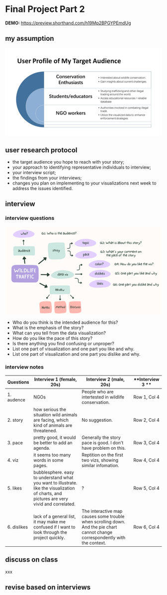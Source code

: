 # Final Project Part 2

<strong> DEMO: </strong> https://preview.shorthand.com/h19Mp2BPGYPEmdUg
## my assumption
<img src="Presentation1.jpg" width="600" />

## user research protocol
- the target audience you hope to reach with your story;
-  your approach to identifying representative individuals to interview;
- your interview script;
- the findings from your interviews;
- changes you plan on implementing to your visualizations next week to address the issues identified. 

## interview
### interview questions
<img src="Mind Map.png" width="800" />

- Who do you think is the intended audience for this?
- What is the emphasis of the story?
- What can you tell from the data visualization?
- How do you like the pace of this story?
- Is there anything you find confusing or unproper?
- List one part of visualization and one part you like and why.
- List one part of visualization and one part you dislike and why.

### interview notes
| Questions | Interview 1 (female, 20s) | Interview 2 (male, 20s) | **Interview 3  ** |
|----------|----------|----------|----------|
|1. audence| NGOs | People who are intertested in wildlife conservation. | Row 1, Col 4 |
| 2. story| how serious the situation wild animals are facing, which kind of animals are threatened. | No suggestion. | Row 2, Col 4 |
| 3. pace| pretty good, it would be better to add an agenda.  | Generally the story pace is good. I don't have problem on this. | Row 3, Col 4 |
| 4. viz | it seems too many words in some pages. | Reptition on the first two vizs, showing similar infomation. | Row 4, Col 4 |
| 5. likes | bubblesphere. easy to understand what you want to illustrate. like the visualization of charts, and pictures are very vivid and correlated. | ? | Row 5, Col 4 |
| 6. dislikes | lack of a general list, it may make me confused if I want to look through the project quickly. |The interactive map causes some trouble when scrolling down. And the pie chart cannot change correspondently with the context. | Row 6, Col 4 |

## discuss on class
xxx

## revise based on interviews

